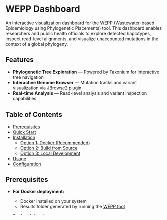 # WEPP Dashboard

An interactive visualization dashboard for the [WEPP](https://github.com/TurakhiaLab/WEPP/tree/main) (Wastewater-based Epidemiology using Phylogenetic Placements) tool. This dashboard enables researchers and public health officials to explore detected haplotypes, inspect read-level alignments, and visualize unaccounted mutations in the context of a global phylogeny.

## Features

- **Phylogenetic Tree Exploration** — Powered by Taxonium for interactive tree navigation
- **Interactive Genome Browser** — Mutation tracks and variant visualization via JBrowse2 plugin
- **Real-time Analysis** — Read-level analysis and variant inspection capabilities

## Table of Contents

- [Prerequisites](#prerequisites)
- [Quick Start](#quick-start)
- [Installation](#installation)
  - [Option 1: Docker (Recommended)](#option-1-docker-recommended)
  - [Option 2: Build from Source](#option-2-build-from-source)
  - [Option 3: Local Development](#option-3-local-development)
- [Usage](#usage)
- [Configuration](#configuration)

## Prerequisites

- **For Docker deployment:**
  - Docker installed on your system
  - Results folder generated by running the [WEPP tool](https://github.com/TurakhiaLab/WEPP/tree/main)

- **For local development:**
  - Node.js v22 (managed via [nvm](https://github.com/nvm-sh/nvm))
  - Yarn package manager
  - Results folder from WEPP tool

## Quick Start

The dashboard can be initialized directly within the WEPP Docker container by setting `DASHBOARD_ENABLE=TRUE` when running WEPP.

For standalone deployment, copy the results folder generated by WEPP and follow one of the installation options below. 

> ⚠️ **Make sure you have the latest `projects.json` file, which is located in your `results` folder.**  
> You can select and copy different projects locally—each project is represented as a directory inside the `results` folder alongside its own data. Always verify that your `projects.json` matches the set of project folders you wish to explore in the dashboard.

### results folder structure

```text
📁 results
├───projects.json                                           # always ensure this is up to date, as it lists every project and links each to its associated data
└───📁SARS_COV_2_real                                       # (example name) Each project resides in its own uniquely named folder
    ├───📁 bams                                             # Output BAM files from the WEPP tool for this project
    ├───sars_cov_2_reference.fa                             # The reference genome FASTA file for this project
    ├───sars_cov_2_reference.fa.fai                         # FASTA index file for the reference genome
    ├───public-2021-12-05.all.masked.pb.jsonl.gz            # Compressed JSONL containing the MAT tree for dashboard loading
    ├─── other files ...

└───📁 project 2
    ├───📁 bams
    ├───project_2_reference.fa
    ├───project_2_reference.fa.fai
    ├───.jsonl files
    ├─── other files ...
└───📁 upload                                                # data uploaded via dashboard interface are stored here
```

## Installation

### Option 1: Docker (Recommended)

Pull the pre-built Docker image for your architecture:

**For Intel/AMD (x86_64):**
```bash
docker pull pratikkatte7/wepp-dashboard:x86_64
```

**For Apple Silicon or ARM (aarch64):**
```bash
docker pull pratikkatte7/wepp-dashboard:aarch64
```

### Option 2: Build from Source

Build the Docker image locally:

```bash
# Navigate to the repository root
cd /path/to/WEPP-Dashboard

# Build the Docker image
docker build -t wepp-dashboard .
```

### Option 3: Local Development

For development without Docker:

**1. Start the Backend:**

```bash
# Navigate to backend directory
cd taxonium_backend

# Ensure Node.js v22 is active
nvm use 22

# Install dependencies
yarn install

# Start the backend server on port 8080
node --expose-gc server.js --port 8080 --data_file path-to-taxonium.jsonl
```

**2. Start the Frontend:**

```bash
# Navigate to frontend directory
cd dashboard

# Ensure Node.js v22 is active
nvm use 22

# Clean install (recommended)
rm -rf node_modules  # Remove existing modules to prevent conflicts
yarn preinstall      # Run pre-installation scripts
yarn install         # Install dependencies

# Start development server
yarn dev             # Runs on http://localhost:5173
```

**3. Production Build:**

For production deployment:

```bash
cd dashboard
yarn build
serve -s dist -l 5173
```

## Usage

### Running with Docker

```bash
# Navigate to the folder containing your WEPP results
cd /path/to/your/results

# Run the dashboard
# Replace <image> with either:
#   pratikkatte7/wepp-dashboard:x86_64   (for Intel / AMD)
#   pratikkatte7/wepp-dashboard:aarch64  (for Apple Silicon / ARM)
#   wepp-dashboard                       (if you built it locally)

docker run -it \
  -v "$PWD/results:/app/taxonium_backend/results" \
  -e PROJECT_NAME=SARS_COV_2_real \
  -p 80:80 \
  <image>
```

| Flag                                            | Description                                                                                                                    |
| ----------------------------------------------- | ------------------------------------------------------------------------------------------------------------------------------ |
| `-v $PWD/results:/app/taxonium_backend/results` | Mounts your local `results` folder (from WEPP) into the container so the dashboard can access the project data                 |
| `-e PROJECT_NAME=SARS_COV_2_real`               | Specifies which project folder inside `results/` to load (e.g., `SARS_COV_2_real`)                                             |
| `-p 80:80`                                      | Maps container port **80** (NGINX) to host port **80** — change to `-p 8080:80` or any other port if port 80 is already in use                   |


Access the dashboard at: `http://localhost` (or `http://localhost:PORT` if using a different port)

### Running Locally

Ensure your results folder is copied to `taxonium_backend/results/`, then follow the local development steps above.

Access the dashboard at: `http://localhost:5173`